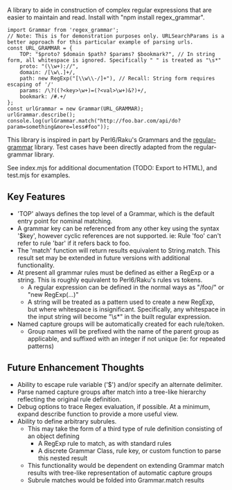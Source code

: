 A library to aide in construction of complex regular expressions that are easier to maintain and read.  Install with "npm install regex_grammar".

```
import Grammar from 'regex_grammar';
// Note: This is for demonstration purposes only. URLSearchParams is a better approach for this particular example of parsing urls.
const URL_GRAMMAR = {
    TOP: "$proto? $domain $path? $params? $bookmark?", // In string form, all whitespace is ignored. Specifically " " is treated as "\s*"
    proto: "(\\w+)://",
    domain: /[\w\.]+/,
    path: new RegExp("[\\w\\-/]+"), // Recall: String form requires escaping of '/'
    params: /\?((?<key>\w+)=(?<val>\w+)&?)+/,
    bookmark: /#.+/
};
const urlGrammar = new Grammar(URL_GRAMMAR);
urlGrammar.describe();
console.log(urlGrammar.match("http://foo.bar.com/api/do?param=something&more=less#foo"));
```

This library is inspired in part by Perl6/Raku's Grammars and the [regular-grammar](https://www.npmjs.com/package/regular-grammar) library.  Test cases  have been directly adapted from the regular-grammar library.

See index.mjs for additional documentation (TODO: Export to HTML), and test.mjs for examples.

## Key Features

- 'TOP' always defines the top level of a Grammar, which is the default entry point for nominal matching.
- A grammar key can be referenced from any other key using the syntax '$key', however cyclic references are not supported.  ie: Rule 'foo' can't refer to rule 'bar' if it refers back to foo.
- The 'match' function will return results equivalent to String.match.  This result set may be extended in future versions with additional functionality.
- At present all grammar rules must be defined as either a RegExp or a string.  This is roughly equivalent to Perl6/Raku's rules vs tokens.
  - A regular expression can be defined in the normal ways as "/foo/" or "new RegExp(...)"
  - A string will be treated as a pattern used to create a new RegExp, but where whitespace is insignificant. Specifically, any whitespace in the input string will become "\s*" in the built regular expression.  
- Named capture groups will be automatically created for each rule/token.  
  - Group names will be prefixed with the name of the parent group as applicable, and suffixed with an integer if not unique (ie: for repeated patterns)


## Future Enhancement Thoughts
- Ability to escape rule variable ('$') and/or specify an alternate delimiter.
- Parse named capture groups after match into a tree-like hierarchy reflecting the original rule definition.
- Debug options to trace Regex evaluation, if possible. At a minimum, expand describe function to provide a more useful view.
- Ability to define arbitrary subrules.  
  - This may take the form of a third type of rule definition consisting of an object defining
    - A RegExp rule to match, as with standard rules
    - A discrete Grammar Class, rule key, or custom function to parse this nested result
  - This functionality would be dependent on extending Grammar match results with tree-like representation of automatic capture groups
  - Subrule matches would be folded into Grammar.match results
